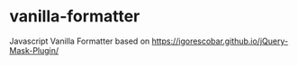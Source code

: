 # vanilla-formatter

Javascript Vanilla Formatter based on https://igorescobar.github.io/jQuery-Mask-Plugin/
